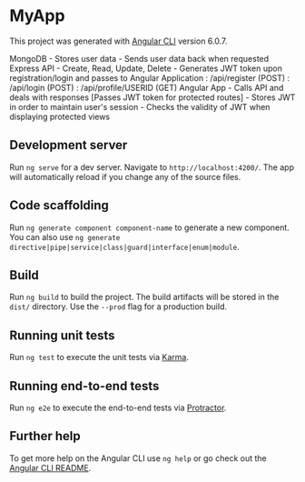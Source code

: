 # MyApp

This project was generated with [Angular CLI](https://github.com/angular/angular-cli) version 6.0.7.

MongoDB 
	- Stores user data
	- Sends user data back when requested
Express API
	 - Create, Read, Update, Delete
	- Generates JWT token upon registration/login and passes to Angular Application
		: /api/register (POST)
		: /api/login (POST)
		: /api/profile/USERID (GET)
Angular App
	- Calls API and deals with responses  [Passes JWT token for protected routes]
	- Stores JWT in order to maintain user's session
	- Checks the validity of JWT when displaying protected views

## Development server

Run `ng serve` for a dev server. Navigate to `http://localhost:4200/`. The app will automatically reload if you change any of the source files.

## Code scaffolding

Run `ng generate component component-name` to generate a new component. You can also use `ng generate directive|pipe|service|class|guard|interface|enum|module`.

## Build

Run `ng build` to build the project. The build artifacts will be stored in the `dist/` directory. Use the `--prod` flag for a production build.

## Running unit tests

Run `ng test` to execute the unit tests via [Karma](https://karma-runner.github.io).

## Running end-to-end tests

Run `ng e2e` to execute the end-to-end tests via [Protractor](http://www.protractortest.org/).

## Further help

To get more help on the Angular CLI use `ng help` or go check out the [Angular CLI README](https://github.com/angular/angular-cli/blob/master/README.md).
